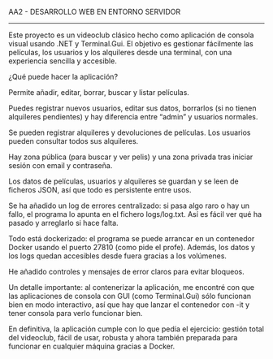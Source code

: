AA2 - DESARROLLO WEB EN ENTORNO SERVIDOR
__________________________________________

Este proyecto es un videoclub clásico hecho como aplicación de consola visual usando .NET y Terminal.Gui. El objetivo es gestionar fácilmente las películas, los usuarios y los alquileres desde una terminal, con una experiencia sencilla y accesible.

¿Qué puede hacer la aplicación?

Permite añadir, editar, borrar, buscar y listar películas.

Puedes registrar nuevos usuarios, editar sus datos, borrarlos (si no tienen alquileres pendientes) y hay diferencia entre “admin” y usuarios normales.

Se pueden registrar alquileres y devoluciones de películas. Los usuarios pueden consultar todos sus alquileres.

Hay zona pública (para buscar y ver pelis) y una zona privada tras iniciar sesión con email y contraseña.

Los datos de películas, usuarios y alquileres se guardan y se leen de ficheros JSON, así que todo es persistente entre usos.

Se ha añadido un log de errores centralizado: si pasa algo raro o hay un fallo, el programa lo apunta en el fichero logs/log.txt. Así es fácil ver qué ha pasado y arreglarlo si hace falta.

Todo está dockerizado: el programa se puede arrancar en un contenedor Docker usando el puerto 27810 (como pide el profe). Además, los datos y los logs quedan accesibles desde fuera gracias a los volúmenes.

He añadido controles y mensajes de error claros para evitar bloqueos.

Un detalle importante: al contenerizar la aplicación, me encontré con que las aplicaciones de consola con GUI (como Terminal.Gui) sólo funcionan bien en modo interactivo, así que hay que lanzar el contenedor con -it y tener consola para verlo funcionar bien.

En definitiva, la aplicación cumple con lo que pedía el ejercicio: gestión total del videoclub, fácil de usar, robusta y ahora también preparada para funcionar en cualquier máquina gracias a Docker.
